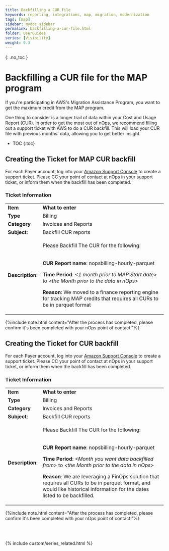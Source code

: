 ```yaml
---
title: Backfilling a CUR file
keywords: reporting, integrations, map, migration, modernization
tags: [map]
sidebar: mydoc_sidebar
permalink: backfilling-a-cur-file.html
folder: UserGuides
series: [Visibility]
weight: 9.3
---
```


{: .no_toc }

# Backfilling a CUR file for the MAP program #

If you're participating in AWS's Migration Assistance Program, you want to get the maximum credit from the MAP program.

One thing to consider is a longer trail of data within your Cost and Usage Report (CUR).  In order to get the most out of nOps, we recommend filling out a support ticket with AWS to do a CUR backfill.  This will load your CUR file with previous months' data, allowing you to get better insight.


- TOC
{:toc}

## Creating the Ticket for MAP CUR backfill ##

For each Payer account, log into your [Amazon Support Console](https://support.console.aws.amazon.com/support) to create a support ticket.  Please CC your point of contact at nOps in your support ticket, or inform them when the backfill has been completed.

### Ticket Information ###

<table>
<tr>
<td> <b>Item</b> </td><td> <b>What to enter</b> </td>
</tr>
<tr>
<td> <b>Type</b> </td><td> Billing </td>
</tr>
<tr>
<td> <b>Category</b> </td><td> Invoices and Reports </td>
</tr>
<tr>
<td> <b>Subject</b>: </td><td> Backfill CUR reports </td>
</tr>
<tr>
<td> <b>Description</b>: </td>
<td>

Please Backfill The CUR for the following:<br /><br />

<b>CUR Report name</b>: nopsbilling-hourly-parquet<br />

<b>Time Period</b>: <i>&lt;1 month prior to MAP Start date&gt;</i> to <i>&lt;the Month prior to the data in nOps&gt;</i> <br />

<b>Reason</b>: We moved to a finance reporting engine for tracking MAP credits that requires all CURs to be in parquet format

</td>
</tr>
</table>

{%include note.html content="After the process has completed, please confirm it's been completed with your nOps point of contact."%}



## Creating the Ticket for CUR backfill ##

For each Payer account, log into your [Amazon Support Console](https://support.console.aws.amazon.com/support) to create a support ticket.  Please CC your point of contact at nOps in your support ticket, or inform them when the backfill has been completed.

### Ticket Information ###

<table>
<tr>
<td> <b>Item</b> </td><td> <b>What to enter</b> </td>
</tr>
<tr>
<td> <b>Type</b> </td><td> Billing </td>
</tr>
<tr>
<td> <b>Category</b> </td><td> Invoices and Reports </td>
</tr>
<tr>
<td> <b>Subject</b>: </td><td> Backfill CUR reports </td>
</tr>
<tr>
<td> <b>Description</b>: </td>
<td>

Please Backfill The CUR for the following:<br /><br />

<b>CUR Report name</b>: nopsbilling-hourly-parquet<br />

<b>Time Period</b>: <i>&lt;Month you want data backfilled from&gt;</i> to <i>&lt;the Month prior to the data in nOps&gt;</i> <br />

<b>Reason</b>: We are leveraging a FinOps solution that requires all CURs to be in parquet format, and would like historical information for the dates listed to be backfilled.

</td>
</tr>
</table>




{%include note.html content="After the process has completed, please confirm it's been completed with your nOps point of contact."%}


<br/><br/>

{% include custom/series_related.html %}